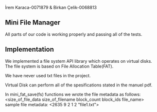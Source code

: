 İrem Karaca-0071879 & Birkan Çelik-0068813

## Mini File Manager
All parts of our code is working properly and passing all of the tests. 

## Implementation 
We implemented a file system API library which operates on virtual disks. The file system is based on File Allocation Table(FAT). 

We have never used txt files in the project. 

Virtual Disk can perform all of the spesifications stated in the manuel pdf. 

In mini_fat_save(fs) functions we wrote the file metadata as follows: 
<size_of_file_data size_of_filename block_count block_ids file_name>
sample file metadata: <2635 9 2 1 2 "file1.txt">

